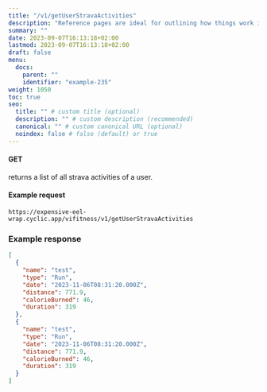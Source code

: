 ```yaml
---
title: "/v1/getUserStravaActivities"
description: "Reference pages are ideal for outlining how things work in terse and clear terms."
summary: ""
date: 2023-09-07T16:13:18+02:00
lastmod: 2023-09-07T16:13:18+02:00
draft: false
menu:
  docs:
    parent: ""
    identifier: "example-235"
weight: 1050
toc: true
seo:
  title: "" # custom title (optional)
  description: "" # custom description (recommended)
  canonical: "" # custom canonical URL (optional)
  noindex: false # false (default) or true
---
```


#### GET

returns a list of all strava activities of a user.

#### Example request

`https://expensive-eel-wrap.cyclic.app/vifitness/v1/getUserStravaActivities`

### Example response

```json
[
  {
    "name": "test",
    "type": "Run",
    "date": "2023-11-06T08:31:20.000Z",
    "distance": 771.9,
    "calorieBurned": 46,
    "duration": 319
  },
  {
    "name": "test",
    "type": "Run",
    "date": "2023-11-06T08:31:20.000Z",
    "distance": 771.9,
    "calorieBurned": 46,
    "duration": 319
  }
]
```
